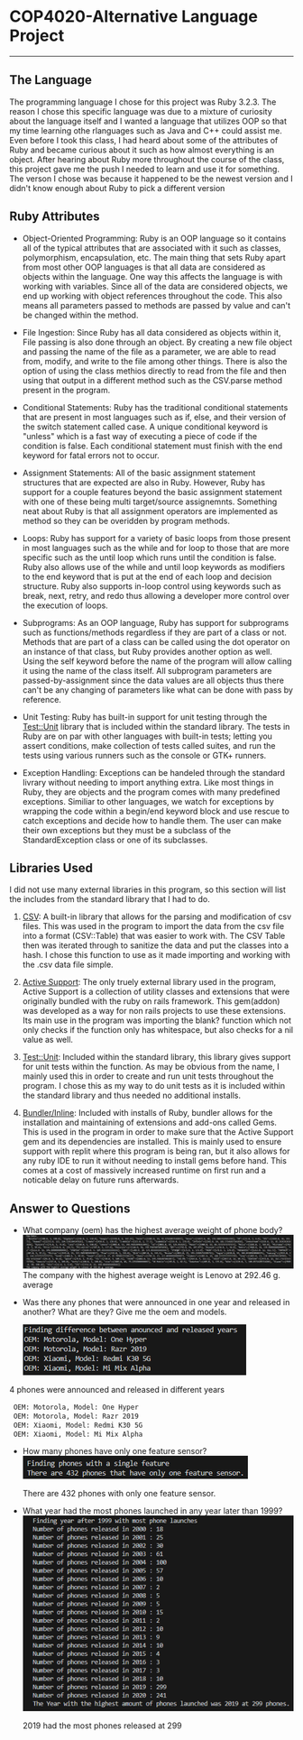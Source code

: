 # COP4020-Alternative Language Project

---

## The Language
The programming language I chose for this project was Ruby 3.2.3. The reason I chose this specific language was due to a mixture of curiosity about the language itself and I wanted a language that utilizes OOP so that my time learning othe rlanguages such as Java and C++ could assist me. Even before I took this class, I had heard about some of the attributes of Ruby and became curious about it such as how almost everything is an object. After hearing about Ruby more throughout the course of the class, this project gave me the push I needed to learn and use it for something. The verson I chose was because it happened to be the newest version and I didn't know enough about Ruby to pick a different version

## Ruby Attributes 
- Object-Oriented Programming: Ruby is an OOP language so it contains all of the typical attributes that are associated with it such as classes, polymorphism, encapsulation, etc. The main thing that sets Ruby apart from most other OOP languages is that all data are considered as objects within the language. One way this affects the language is with working with variables. Since all of the data are considered objects, we end up working with object references throughout the code. This also means all parameters passed to methods are passed by value and can't be changed within the method.

- File Ingestion: Since Ruby has all data considered as objects within it, File passing is also done through an object. By creating a new file object and passing the name of the file as a parameter, we are able to read from, modify, and write to the file among other things. There is also the option of using the class methios directly to read from the file and then using that output in a different method such as the CSV.parse method present in the program.

- Conditional Statements: Ruby has the traditional conditional statements that are present in most languages such as if, else, and their version of the switch statement called case. A unique conditional keyword is "unless" which is a fast way of executing a piece of code if the condition is false. Each conditional statement must finish with the end keyword for fatal errors not to occur.

- Assignment Statements: All of the basic assignment statement structures that are expected are also in Ruby. However, Ruby has support for a couple features beyond the basic assignment statement with one of these being multi target/source assignemnts. Something neat about Ruby is that all assignment operators are implemented as method so they can be overidden by program methods. 

- Loops: Ruby has support for a variety of basic loops from those present in most languages such as the while and for loop to those that are more specific such as the until loop which runs until the condition is false. Ruby also allows use of the while and until loop keywords as modifiers to the end keyword that is put at the end of each loop and decision structure. Ruby also supports in-loop control using keywords such as break, next, retry, and redo thus allowing a developer more control over the execution of loops.

- Subprograms: As an OOP language, Ruby has support for subprograms such as functions/methods regardless if they are part of a class or not. Methods that are part of a class can be called using the dot operator on an instance of that class, but Ruby provides another option as well. Using the self keyword before the name of the program will allow calling it using the name of the class itself. All subprogram parameters are passed-by-assignment since the data values are all objects thus there can't be any changing of parameters like what can be done with pass by reference. 

- Unit Testing: Ruby has built-in support for unit testing through the [Test::Unit](https://ruby-doc.org/stdlib-3.1.0/libdoc/test-unit/rdoc/Test/Unit.html) library that is included within the standard library. The tests in Ruby are on par with other languages with built-in tests; letting you assert conditions, make collection of tests called suites, and run the tests using various runners such as the console or GTK+ runners.

- Exception Handling: Exceptions can be handeled through the standard livrary without needing to import anything extra. Like most things in Ruby, they are objects and the program comes with many predefined exceptions. Similiar to other languages, we watch for exceptions by wrapping the code within a begin/end keyword block and use rescue to catch exceptions and decide how to handle them. The user can make their own exceptions but they must be a subclass of the StandardException class or one of its subclasses.

## Libraries Used 
I did not use many external libraries in this program, so this section will list the includes from the standard library that I had to do.

1. [CSV](https://ruby-doc.org/stdlib-3.0.0/libdoc/csv/rdoc/CSV.html): A built-in library that allows for the parsing and modification of csv files. This was used in the program to import the data from the csv file into a format (CSV::Table) that was easier to work with. The CSV Table then was iterated through to sanitize the data and put the classes into a hash. I chose this function to use as it made importing and working with the .csv data file simple.

2. [Active Support](https://www.rubydoc.info/gems/activesupport): The only truely external library used in the program, Active Support is a collection of utility classes and extensions that were originally bundled with the ruby on rails framework. This gem(addon) was developed as a way for non rails projects to use these extensions. Its main use in the program was importing the blank? function which not only checks if the function only has whitespace, but also checks for a nil value as well.

3. [Test::Unit](https://ruby-doc.org/stdlib-3.1.0/libdoc/test-unit/rdoc/Test/Unit.html): Included within the standard library, this library gives support for unit tests within the function. As may be obvious from the name, I mainly used this in order to create and run unit tests throughout the program. I chose this as my way to do unit tests as it is included within the standard library and thus needed no additional installs.

4. [Bundler/Inline](https://bundler.io/docs.html): Included with installs of Ruby, bundler allows for the installation and maintaining of extensions and add-ons called Gems. This is used in the program in order to make sure that the Active Support gem and its dependencies are installed. This is mainly used to ensure support with replit where this program is being ran, but it also allows for any ruby IDE to run it without needing to install gems before hand. This comes at a cost of massively increased runtime on first run and a noticable delay on future runs afterwards.

## Answer to Questions
- What company (oem) has the highest average weight of phone body?
![Answer to average weight question](Images/WeightAnswer.png)
The company with the highest average weight is Lenovo at 292.46 g. average

- Was there any phones that were announced in one year and released in another? What are they? Give me the oem and models.

    ![Answer to phone different year question](Images/Phone%20Year%20Answer.png)

4 phones were announced and released in different years 
    
     OEM: Motorola, Model: One Hyper
     OEM: Motorola, Model: Razr 2019
     OEM: Xiaomi, Model: Redmi K30 5G
     OEM: Xiaomi, Model: Mi Mix Alpha

- How many phones have only one feature sensor?
![Answer to feature sensor question](Images/Feature%20Sensor%20Answer.png)

    There are 432 phones with only one feature sensor.

- What year had the most phones launched in any year later than 1999?
![Answer to highest amount year question](Images/Highest%20Amount%20Answer.png)

    2019 had the most phones released at 299

